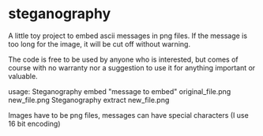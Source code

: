 steganography
=============

A little toy project to embed ascii messages in png files. 
If the message is too long for the image, it will be cut off without warning.

The code is free to be used by anyone who is interested, but comes of course with no warranty nor a suggestion to use it for anything important or valuable.

usage: 
       Steganography embed "message to embed" original_file.png new_file.png
       Steganography extract new_file.png
       
Images have to be png files, messages can have special characters (I use 16 bit encoding)
